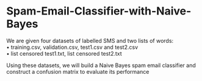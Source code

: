 # Spam-Email-Classifier-with-Naive-Bayes

We are given four datasets of labelled SMS and two lists of words:  
• training.csv, validation.csv, test1.csv and test2.csv  
• list censored test1.txt, list censored test2.txt

Using these datasets, we will build a Naive Bayes spam email classifier and construct a confusion matrix to evaluate its performance
